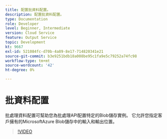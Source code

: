 ```yaml
---
title: 配置批資料配置。
description: 配置批資料配置。
type: Documentation
role: Developer
level: Beginner, Intermediate
version: Cloud Service
feature: Output Service
topic: Development
kt: 9667
exl-id: 521084fc-d70b-4a89-8e17-714820341e21
source-git-commit: b3e9251bdb18a008be95c1fa9e5c79252a74fc98
workflow-type: tm+mt
source-wordcount: '42'
ht-degree: 0%

---
```


# 批資料配置

批處理資料配置可幫助您為批處理API配置特定的Blob儲存實例。 它允許您指定客戶擁有的MicrosoftAzure Blob儲存中的輸入和輸出位置。

>[!VIDEO](https://video.tv.adobe.com/v/340128?quality=12&learn=on)

